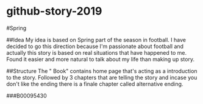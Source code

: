 # github-story-2019
#Spring

##Idea
My idea is based on Spring part of the season in football. I have decided to go this direction because
I'm passionate about football and actually this story is based on real situations that have happened to me.
Found it easier and more natural to talk about my life than making up story.

##Structure
The " Book" contains home page that's acting as  a introduction to the story. Followed by 3 chapters that are telling the story and
incase you don't like the ending there is a finale chapter called alternative ending.

###B00095430
